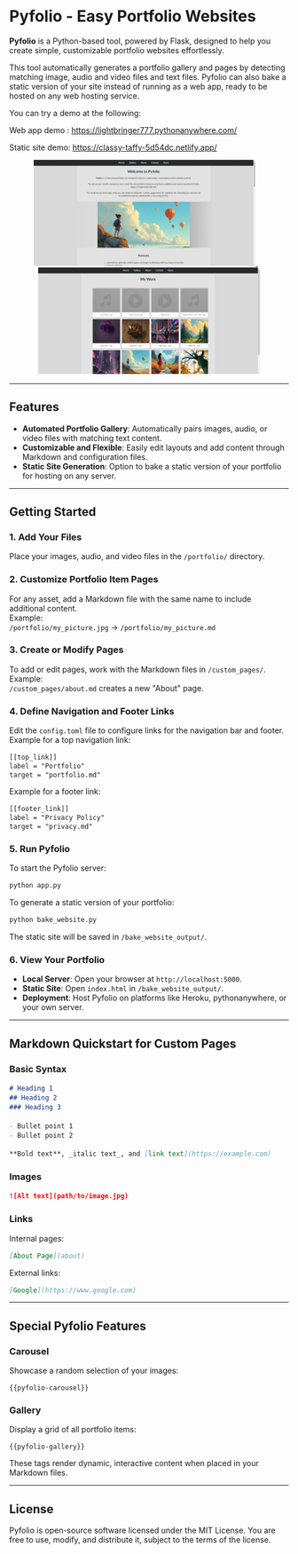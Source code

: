 # Pyfolio - Easy Portfolio Websites

**Pyfolio** is a Python-based tool, powered by Flask, designed to help you create simple, customizable portfolio websites effortlessly.

This tool automatically generates a portfolio gallery and pages by detecting matching image, audio and video files and text files. Pyfolio can also bake a static version of your site instead of running as a web app, ready to be hosted on any web hosting service.

You can try a demo at the following:

Web app demo : https://lightbringer777.pythonanywhere.com/

Static site demo: https://classy-taffy-5d54dc.netlify.app/

<p align="center">
  <a href="https://raw.githubusercontent.com/JeanMariePrevost/pyfolio/refs/heads/main/images/screenshot_demo_home.webp">
    <img src="images/screenshot_demo_home.webp" alt="Home Screenshot" width="400">
  </a>
  &nbsp;&nbsp;&nbsp; <!-- Adds spacing between images -->
  <a href="https://raw.githubusercontent.com/JeanMariePrevost/pyfolio/refs/heads/main/images/screenshot_demo_gallery.webp">
    <img src="images/screenshot_demo_gallery.webp" alt="Gallery Screenshot" width="400">
  </a>
</p>


---

## Features
- **Automated Portfolio Gallery**: Automatically pairs images, audio, or video files with matching text content.
- **Customizable and Flexible**: Easily edit layouts and add content through Markdown and configuration files.
- **Static Site Generation**: Option to bake a static version of your portfolio for hosting on any server.

---

## Getting Started

### 1. Add Your Files
Place your images, audio, and video files in the `/portfolio/` directory.

### 2. Customize Portfolio Item Pages
For any asset, add a Markdown file with the same name to include additional content.  
Example:  
`/portfolio/my_picture.jpg` → `/portfolio/my_picture.md`

### 3. Create or Modify Pages
To add or edit pages, work with the Markdown files in `/custom_pages/`.  
Example:  
`/custom_pages/about.md` creates a new "About" page.

### 4. Define Navigation and Footer Links
Edit the `config.toml` file to configure links for the navigation bar and footer.  
Example for a top navigation link:
```
[[top_link]]
label = "Portfolio"
target = "portfolio.md"
```
Example for a footer link:
```
[[footer_link]]
label = "Privacy Policy"
target = "privacy.md"
```

### 5. Run Pyfolio
To start the Pyfolio server:
```bash
python app.py
```
To generate a static version of your portfolio:
```bash
python bake_website.py
```
The static site will be saved in `/bake_website_output/`.

### 6. View Your Portfolio
- **Local Server**: Open your browser at `http://localhost:5000`.
- **Static Site**: Open `index.html` in `/bake_website_output/`.
- **Deployment**: Host Pyfolio on platforms like Heroku, pythonanywhere, or your own server.

---

## Markdown Quickstart for Custom Pages

### Basic Syntax
```markdown
# Heading 1
## Heading 2
### Heading 3

- Bullet point 1
- Bullet point 2

**Bold text**, _italic text_, and [link text](https://example.com)
```

### Images
```markdown
![Alt text](path/to/image.jpg)
```

### Links
Internal pages:
```markdown
[About Page](about)
```
External links:
```markdown
[Google](https://www.google.com)
```

---

## Special Pyfolio Features

### Carousel
Showcase a random selection of your images:
```
{{pyfolio-carousel}}
```

### Gallery
Display a grid of all portfolio items:
```
{{pyfolio-gallery}}
```

These tags render dynamic, interactive content when placed in your Markdown files.

---

## License
Pyfolio is open-source software licensed under the MIT License. You are free to use, modify, and distribute it, subject to the terms of the license.